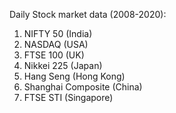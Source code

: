 Daily Stock market data (2008-2020):

1) NIFTY 50 (India)
2) NASDAQ (USA)
3) FTSE 100 (UK)
4) Nikkei 225 (Japan)
5) Hang Seng (Hong Kong)
6) Shanghai Composite (China)
7) FTSE STI (Singapore)
